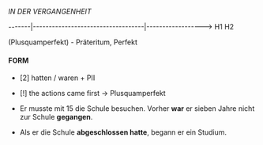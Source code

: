 
_IN DER VERGANGENHEIT_


-------|-----------------------------------|------------------>
    H1			                                    H2 

(Plusquamperfekt)                        - Präteritum, Perfekt


#### FORM
- [2] hatten / waren + PII

- [!] the actions came first -> Plusquamperfekt

- Er musste mit 15 die Schule besuchen. Vorher **war** er sieben Jahre nicht zur Schule **gegangen**. 
- Als er die Schule **abgeschlossen hatte**, begann er ein Studium.